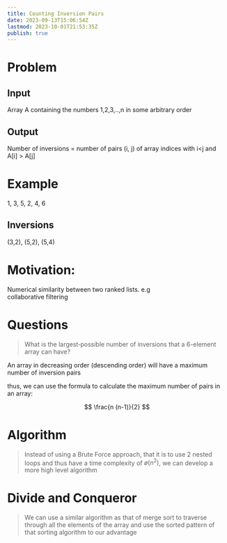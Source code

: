 ```yaml
---
title: Counting Inversion Pairs
date: 2023-09-13T15:06:54Z
lastmod: 2023-10-01T21:53:35Z
publish: true
---
```


# Problem

## Input

Array A containing the numbers 1,2,3,..,n in some arbitrary order

## Output

Number of inversions = number of pairs (i, j) of array indices with i<j and A[i] > A[j]

# Example

1, 3, 5, 2, 4, 6

## Inversions

(3,2), (5,2), (5,4)

# Motivation:

Numerical similarity between two ranked lists. e.g  
collaborative filtering

# Questions

> What is the largest‐possible number of inversions that a 6-element array can have?

An array in decreasing order (descending order) will have a maximum number of inversion pairs

thus, we can use the formula to calculate the maximum number of pairs in an array:

$$
\frac{n (n-1)}{2}
$$

# Algorithm

> Instead of using a Brute Force approach, that it is to use 2 nested loops and thus have a time complexity of $ø(n^2)$, we can develop a more high level algorithm

# Divide and Conqueror

> We can use a similar algorithm as that of merge sort to traverse through all the elements of the array and use the sorted pattern of that sorting algorithm to our advantage
